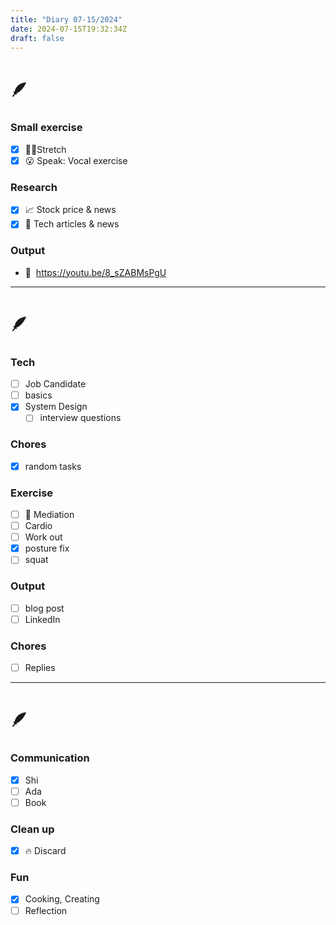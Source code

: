 ```yaml
---
title: "Diary 07-15/2024"  
date: 2024-07-15T19:32:34Z
draft: false
---
```


# 🪶

### Small exercise

- [x]  🧎‍♀️Stretch
- [x]  😮 Speak: Vocal exercise

### Research

- [x]  📈 Stock price & news
- [x]  👾 Tech articles & news

### Output

- 🎥  https://youtu.be/8_sZABMsPgU

---

# 🪶

### Tech

- [ ]  Job Candidate
- [ ]  basics
- [x]  System Design
    - [ ]  interview questions

### Chores

- [x]  random tasks

### Exercise

- [ ]  🧘 Mediation
- [ ]  Cardio
- [ ]  Work out
- [x]  posture fix
- [ ]  squat

### Output

- [ ]  blog post
- [ ]  LinkedIn

### Chores

- [ ]  Replies

---

# 🪶

### Communication

- [x]  Shi
- [ ]  Ada
- [ ]  Book

### Clean up

- [x]  🔥 Discard

### Fun

- [x]  Cooking, Creating
- [ ]  Reflection